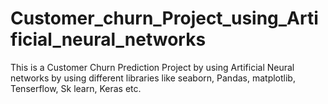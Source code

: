 # Customer_churn_Project_using_Artificial_neural_networks
This is a Customer Churn Prediction Project by using Artificial Neural networks by using different libraries like seaborn, Pandas, matplotlib, Tenserflow, Sk learn, Keras etc.
